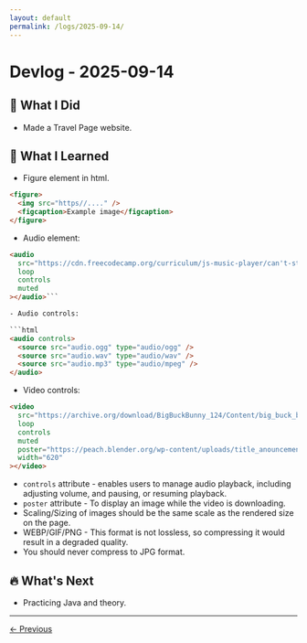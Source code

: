 ```yaml
---
layout: default
permalink: /logs/2025-09-14/
---
```


# Devlog - 2025-09-14

## 🚀 What I Did

- Made a Travel Page website.

## 🧠 What I Learned

- Figure element in html.

```html
<figure>
  <img src="https//...." />
  <figcaption>Example image</figcaption>
</figure>
```

- Audio element:

```html
<audio
  src="https://cdn.freecodecamp.org/curriculum/js-music-player/can't-stay-down.mp3"
  loop
  controls
  muted
></audio>```

- Audio controls:

```html
<audio controls>
  <source src="audio.ogg" type="audio/ogg" />
  <source src="audio.wav" type="audio/wav" />
  <source src="audio.mp3" type="audio/mpeg" />
</audio>
```

- Video controls:

```html
<video
  src="https://archive.org/download/BigBuckBunny_124/Content/big_buck_bunny_720p_surround.mp4"
  loop
  controls
  muted
  poster="https://peach.blender.org/wp-content/uploads/title_anouncement.jpg?x11217"
  width="620"
></video>
```

- `controls` attribute - enables users to manage audio playback, including adjusting volume, and pausing, or resuming playback.
- `poster` attribute - To display an image while the video is downloading.
- Scaling/Sizing of images should be the same scale as the rendered size on the page.
- WEBP/GIF/PNG - This format is not lossless, so compressing it would result in a degraded quality.
- You should never compress to JPG format.

## 🔥 What's Next

- Practicing Java and theory.

---

[← Previous]({{site.baseurl}}/logs/2025-09-12/)
